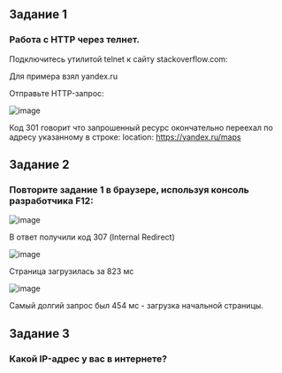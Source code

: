 ## Задание 1
### Работа c HTTP через телнет.

Подключитесь утилитой telnet к сайту stackoverflow.com:

Для примера взял yandex.ru

Отправьте HTTP-запрос:

![image](https://user-images.githubusercontent.com/126553776/230900444-89a5a804-2411-4a91-9cb4-80eda98da5c4.png)

Код 301 говорит что запрошенный ресурс окончательно переехал по адресу указанному в строке: location: https://yandex.ru/maps

## Задание 2
###  Повторите задание 1 в браузере, используя консоль разработчика F12:

![image](https://user-images.githubusercontent.com/126553776/231110263-30197233-b48d-4473-a185-fcf467b3238b.png)

В ответ получили код 307 (Internal Redirect)

![image](https://user-images.githubusercontent.com/126553776/231110442-97dd9802-55c8-4acc-82b6-246391760793.png)

Страница загрузилась за 823 мс

![image](https://user-images.githubusercontent.com/126553776/231110862-fb05624e-1979-4e63-a8e0-f1456fb2adc6.png)

Самый долгий запрос был 454 мс - загрузка начальной страницы.

## Задание 3
###  Какой IP-адрес у вас в интернете?

